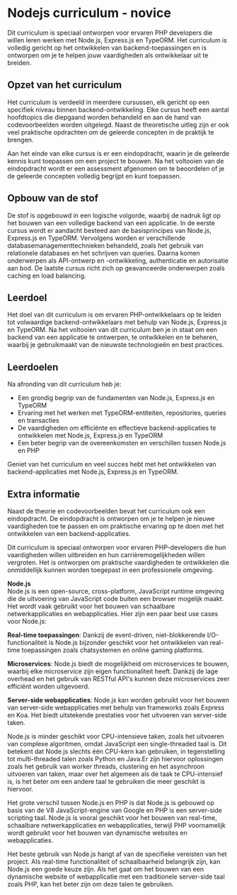 # Nodejs curriculum - novice

Dit curriculum is speciaal ontworpen voor ervaren PHP developers die willen leren werken met Node.js, Express.js en TypeORM. Het curriculum is volledig gericht op het ontwikkelen van backend-toepassingen en is ontworpen om je te helpen jouw vaardigheden als ontwikkelaar uit te breiden.

## Opzet van het curriculum

Het curriculum is verdeeld in meerdere cursussen, elk gericht op een specifiek niveau binnen backend-ontwikkeling. Elke cursus heeft een aantal hoofdtopics die diepgaand worden behandeld en aan de hand van codevoorbeelden worden uitgelegd. Naast de theoretische uitleg zijn er ook veel praktische opdrachten om de geleerde concepten in de praktijk te brengen.

Aan het einde van elke cursus is er een eindopdracht, waarin je de geleerde kennis kunt toepassen om een project te bouwen. Na het voltooien van de eindopdracht wordt er een assessment afgenomen om te beoordelen of je de geleerde concepten volledig begrijpt en kunt toepassen.

## Opbouw van de stof

De stof is opgebouwd in een logische volgorde, waarbij de nadruk ligt op het bouwen van een volledige backend van een applicatie. In de eerste cursus wordt er aandacht besteed aan de basisprincipes van Node.js, Express.js en TypeORM. Vervolgens worden er verschillende databasemanagementtechnieken behandeld, zoals het gebruik van relationele databases en het schrijven van queries. Daarna komen onderwerpen als API-ontwerp en -ontwikkeling, authenticatie en autorisatie aan bod. De laatste cursus richt zich op geavanceerde onderwerpen zoals caching en load balancing.

## Leerdoel

Het doel van dit curriculum is om ervaren PHP-ontwikkelaars op te leiden tot volwaardige backend-ontwikkelaars met behulp van Node.js, Express.js en TypeORM. Na het voltooien van dit curriculum ben je in staat om een backend van een applicatie te ontwerpen, te ontwikkelen en te beheren, waarbij je gebruikmaakt van de nieuwste technologieën en best practices.

## Leerdoelen

Na afronding van dit curriculum heb je:

- Een grondig begrip van de fundamenten van Node.js, Express.js en TypeORM
- Ervaring met het werken met TypeORM-entiteiten, repositories, queries en transacties
- De vaardigheden om efficiënte en effectieve backend-applicaties te ontwikkelen met Node.js, Express.js en TypeORM
- Een beter begrip van de overeenkomsten en verschillen tussen Node.js en PHP

Geniet van het curriculum en veel succes hebt met het ontwikkelen van backend-applicaties met Node.js, Express.js en TypeORM.

## Extra informatie

Naast de theorie en codevoorbeelden bevat het curriculum ook een eindopdracht. De eindopdracht is ontworpen om je te helpen je nieuwe vaardigheden toe te passen en om praktische ervaring op te doen met het ontwikkelen van een backend-applicaties.

Dit curriculum is speciaal ontworpen voor ervaren PHP-developers die hun vaardigheden willen uitbreiden en hun carrièremogelijkheden willen vergroten. Het is ontworpen om praktische vaardigheden te ontwikkelen die onmiddellijk kunnen worden toegepast in een professionele omgeving.

**Node.js**<br/>
Node.js is een open-source, cross-platform, JavaScript runtime omgeving die de uitvoering van JavaScript code buiten een browser mogelijk maakt. Het wordt vaak gebruikt voor het bouwen van schaalbare netwerkapplicaties en webapplicaties.
Hier zijn een paar best use cases voor Node.js:

**Real-time toepassingen**: Dankzij de event-driven, niet-blokkerende I/O-functionaliteit is Node.js bijzonder geschikt voor het ontwikkelen van real-time toepassingen zoals chatsystemen en online gaming platforms.

**Microservices**: Node.js biedt de mogelijkheid om microservices te bouwen, waarbij elke microservice zijn eigen functionaliteit heeft. Dankzij de lage overhead en het gebruik van RESTful API's kunnen deze microservices zeer efficiënt worden uitgevoerd.

**Server-side webapplicaties**: Node.js kan worden gebruikt voor het bouwen van server-side webapplicaties met behulp van frameworks zoals Express en Koa. Het biedt uitstekende prestaties voor het uitvoeren van server-side taken.

Node.js is minder geschikt voor CPU-intensieve taken, zoals het uitvoeren van complexe algoritmen, omdat JavaScript een single-threaded taal is. Dit betekent dat Node.js slechts één CPU-kern kan gebruiken, in tegenstelling tot multi-threaded talen zoals Python en Java.Er zijn hiervoor oplossingen zoals het gebruik van worker threads, clustering en het asynchroon uitvoeren van taken, maar over het algemeen als de taak te CPU-intensief is, is het beter om een andere taal te gebruiken die meer geschikt is hiervoor.

Het grote verschil tussen Node.js en PHP is dat Node.js is gebouwd op basis van de V8 JavaScript-engine van Google en PHP is een server-side scripting taal. Node.js is vooral geschikt voor het bouwen van real-time, schaalbare netwerkapplicaties en webapplicaties, terwijl PHP voornamelijk wordt gebruikt voor het bouwen van dynamische websites en webapplicaties.

Het beste gebruik van Node.js hangt af van de specifieke vereisten van het project. Als real-time functionaliteit of schaalbaarheid belangrijk zijn, kan Node.js een goede keuze zijn. Als het gaat om het bouwen van een dynamische website of webapplicatie met een traditionele server-side taal zoals PHP, kan het beter zijn om deze talen te gebruiken.
